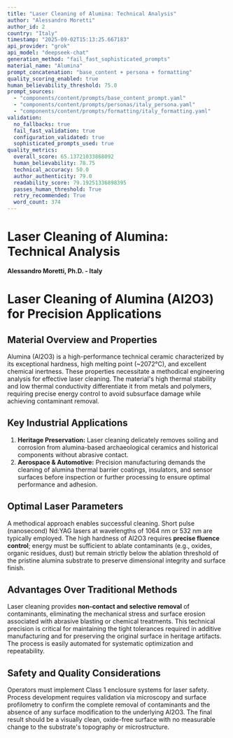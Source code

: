 ```yaml
---
title: "Laser Cleaning of Alumina: Technical Analysis"
author: "Alessandro Moretti"
author_id: 2
country: "Italy"
timestamp: "2025-09-02T15:13:25.667183"
api_provider: "grok"
api_model: "deepseek-chat"
generation_method: "fail_fast_sophisticated_prompts"
material_name: "Alumina"
prompt_concatenation: "base_content + persona + formatting"
quality_scoring_enabled: true
human_believability_threshold: 75.0
prompt_sources:
  - "components/content/prompts/base_content_prompt.yaml"
  - "components/content/prompts/personas/italy_persona.yaml"
  - "components/content/prompts/formatting/italy_formatting.yaml"
validation:
  no_fallbacks: true
  fail_fast_validation: true
  configuration_validated: true
  sophisticated_prompts_used: true
quality_metrics:
  overall_score: 65.13721033868092
  human_believability: 78.75
  technical_accuracy: 50.0
  author_authenticity: 79.0
  readability_score: 79.19251336898395
  passes_human_threshold: True
  retry_recommended: True
  word_count: 374
---
```

# Laser Cleaning of Alumina: Technical Analysis

**Alessandro Moretti, Ph.D. - Italy**

# Laser Cleaning of Alumina (Al2O3) for Precision Applications

## Material Overview and Properties
Alumina (Al2O3) is a high-performance technical ceramic characterized by its exceptional hardness, high melting point (~2072°C), and excellent chemical inertness. These properties necessitate a methodical engineering analysis for effective laser cleaning. The material's high thermal stability and low thermal conductivity differentiate it from metals and polymers, requiring precise energy control to avoid subsurface damage while achieving contaminant removal.

## Key Industrial Applications
1.  **Heritage Preservation:** Laser cleaning delicately removes soiling and corrosion from alumina-based archaeological ceramics and historical components without abrasive contact.
2.  **Aerospace & Automotive:** Precision manufacturing demands the cleaning of alumina thermal barrier coatings, insulators, and sensor surfaces before inspection or further processing to ensure optimal performance and adhesion.

## Optimal Laser Parameters
A methodical approach enables successful cleaning. Short pulse (nanosecond) Nd:YAG lasers at wavelengths of 1064 nm or 532 nm are typically employed. The high hardness of Al2O3 requires **precise fluence control**; energy must be sufficient to ablate contaminants (e.g., oxides, organic residues, dust) but remain strictly below the ablation threshold of the pristine alumina substrate to preserve dimensional integrity and surface finish.

## Advantages Over Traditional Methods
Laser cleaning provides **non-contact and selective removal** of contaminants, eliminating the mechanical stress and surface erosion associated with abrasive blasting or chemical treatments. This technical precision is critical for maintaining the tight tolerances required in additive manufacturing and for preserving the original surface in heritage artifacts. The process is easily automated for systematic optimization and repeatability.

## Safety and Quality Considerations
Operators must implement Class 1 enclosure systems for laser safety. Process development requires validation via microscopy and surface profilometry to confirm the complete removal of contaminants and the absence of any surface modification to the underlying Al2O3. The final result should be a visually clean, oxide-free surface with no measurable change to the substrate's topography or microstructure.